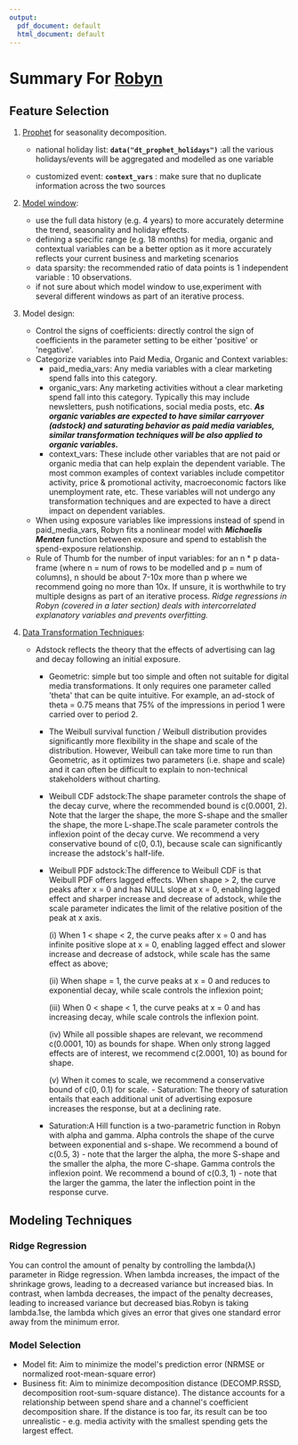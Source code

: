 ```yaml
---
output:
  pdf_document: default
  html_document: default
---
```


# Summary For [Robyn](https://facebookexperimental.github.io/Robyn/docs/analysts-guide-to-MMM)

## Feature Selection

1.  [Prophet](https://facebook.github.io/prophet/) for seasonality decomposition.

    -   national holiday list: **`data("dt_prophet_holidays")`** :all the various holidays/events will be aggregated and modelled as one variable

    -   customized event: **`context_vars`** : make sure that no duplicate information across the two sources

2.  [Model window](https://facebookexperimental.github.io/Robyn/docs/features/#continuous-reporting):

    -   use the full data history (e.g. 4 years) to more accurately determine the trend, seasonality and holiday effects.
    -   defining a specific range (e.g. 18 months) for media, organic and contextual variables can be a better option as it more accurately reflects your current business and marketing scenarios
    -   data sparsity: the recommended ratio of data points is 1 independent variable : 10 observations.
    -   if not sure about which model window to use,experiment with several different windows as part of an iterative process.

3.  Model design:

    -   Control the signs of coefficients: directly control the sign of coefficients in the parameter setting to be either 'positive' or 'negative'.
    -   Categorize variables into Paid Media, Organic and Context variables:
        -   paid_media_vars: Any media variables with a clear marketing spend falls into this category.
        -   organic_vars: Any marketing activities without a clear marketing spend fall into this category. Typically this may include newsletters, push notifications, social media posts, etc. ***As organic variables are expected to have similar carryover (adstock) and saturating behavior as paid media variables, similar transformation techniques will be also applied to organic variables.***
        -   context_vars: These include other variables that are not paid or organic media that can help explain the dependent variable. The most common examples of context variables include competitor activity, price & promotional activity, macroeconomic factors like unemployment rate, etc. These variables will not undergo any transformation techniques and are expected to have a direct impact on dependent variables.
    -   When using exposure variables like impressions instead of spend in paid_media_vars, Robyn fits a nonlinear model with ***Michaelis Menten*** function between exposure and spend to establish the spend-exposure relationship.
    -   Rule of Thumb for the number of input variables: for an n \* p data-frame (where n = num of rows to be modelled and p = num of columns), n should be about 7-10x more than p where we recommend going no more than 10x. If unsure, it is worthwhile to try multiple designs as part of an iterative process. *Ridge regressions in Robyn (covered in a later section) deals with intercorrelated explanatory variables and prevents overfitting.*

4.  [Data Transformation Techniques](https://facebookexperimental.github.io/Robyn/docs/features/#variable-transformations):

    -   Adstock reflects the theory that the effects of advertising can lag and decay following an initial exposure.

        -   Geometric: simple but too simple and often not suitable for digital media transformations. It only requires one parameter called 'theta' that can be quite intuitive. For example, an ad-stock of theta = 0.75 means that 75% of the impressions in period 1 were carried over to period 2.

        -   The Weibull survival function / Weibull distribution provides significantly more flexibility in the shape and scale of the distribution. However, Weibull can take more time to run than Geometric, as it optimizes two parameters (i.e. shape and scale) and it can often be difficult to explain to non-technical stakeholders without charting.

        -   Weibull CDF adstock:The shape parameter controls the shape of the decay curve, where the recommended bound is c(0.0001, 2). Note that the larger the shape, the more S-shape and the smaller the shape, the more L-shape.The scale parameter controls the inflexion point of the decay curve. We recommend a very conservative bound of c(0, 0.1), because scale can significantly increase the adstock's half-life.

        -   Weibull PDF adstock:The difference to Weibull CDF is that Weibull PDF offers lagged effects. When shape \> 2, the curve peaks after x = 0 and has NULL slope at x = 0, enabling lagged effect and sharper increase and decrease of adstock, while the scale parameter indicates the limit of the relative position of the peak at x axis.

            (i) When 1 \< shape \< 2, the curve peaks after x = 0 and has infinite positive slope at x = 0, enabling lagged effect and slower increase and decrease of adstock, while scale has the same effect as above;

            (ii) When shape = 1, the curve peaks at x = 0 and reduces to exponential decay, while scale controls the inflexion point;

            (iii) When 0 \< shape \< 1, the curve peaks at x = 0 and has increasing decay, while scale controls the inflexion point.

            (iv) While all possible shapes are relevant, we recommend c(0.0001, 10) as bounds for shape. When only strong lagged effects are of interest, we recommend c(2.0001, 10) as bound for shape.

            (v) When it comes to scale, we recommend a conservative bound of c(0, 0.1) for scale. - Saturation: The theory of saturation entails that each additional unit of advertising exposure increases the response, but at a declining rate.

        -   Saturation:A Hill function is a two-parametric function in Robyn with alpha and gamma. Alpha controls the shape of the curve between exponential and s-shape. We recommend a bound of c(0.5, 3) - note that the larger the alpha, the more S-shape and the smaller the alpha, the more C-shape. Gamma controls the inflexion point. We recommend a bound of c(0.3, 1) - note that the larger the gamma, the later the inflection point in the response curve.

## Modeling Techniques

### Ridge Regression

You can control the amount of penalty by controlling the lambda(λ) parameter in Ridge regression. When lambda increases, the impact of the shrinkage grows, leading to a decreased variance but increased bias. In contrast, when lambda decreases, the impact of the penalty decreases, leading to increased variance but decreased bias.Robyn is taking lambda.1se, the lambda which gives an error that gives one standard error away from the minimum error.

### Model Selection

-   Model fit: Aim to minimize the model's prediction error (NRMSE or normalized root-mean-square error)
-   Business fit: Aim to minimize decomposition distance (DECOMP.RSSD, decomposition root-sum-square distance). The distance accounts for a relationship between spend share and a channel's coefficient decomposition share. If the distance is too far, its result can be too unrealistic - e.g. media activity with the smallest spending gets the largest effect.
